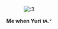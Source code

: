 <p align="center">
<img src="ee48619529f4ea2d0ee5066d0ba294e4.gif" alt=":3">
</p>
<p align="center">
  <b>Me when Yuri ᝰ.ᐟ</b>
</p>
